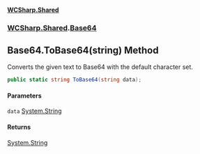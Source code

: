#### [WCSharp.Shared](index.md 'index')
### [WCSharp.Shared](WCSharp.Shared.md 'WCSharp.Shared').[Base64](WCSharp.Shared.Base64.md 'WCSharp.Shared.Base64')

## Base64.ToBase64(string) Method

Converts the given text to Base64 with the default character set.

```csharp
public static string ToBase64(string data);
```
#### Parameters

<a name='WCSharp.Shared.Base64.ToBase64(string).data'></a>

`data` [System.String](https://docs.microsoft.com/en-us/dotnet/api/System.String 'System.String')

#### Returns
[System.String](https://docs.microsoft.com/en-us/dotnet/api/System.String 'System.String')